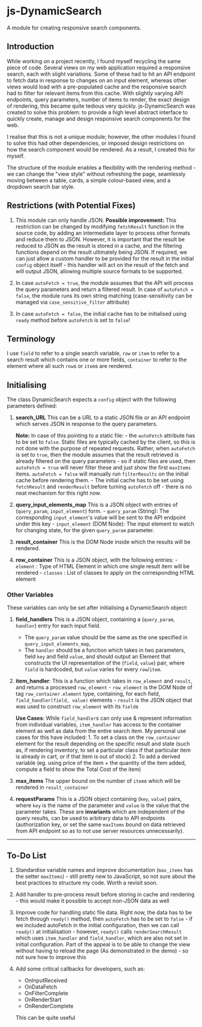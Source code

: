 # js-DynamicSearch
A module for creating responsive search components.

## Introduction
While working on a project recently, I found myself recycling the same piece of code. Several views on my web application required a responsive search, each with slight variations. Some of these had to hit an API endpoint to fetch data in response to changes on an input element, whereas other views would load with a pre-populated cache and the responsive search had to filter for relevant items from this cache. With slightly varying API endpoints, query parameters, number of items to render, the exact design of rendering, this became quite tedious very quickly. js-DynamicSearch was created to solve this problem: to provide a high level abstract interface to quickly create, manage and design responsive search components for the web. 

I realise that this is not a unique module; however, the other modules I found to solve this had other dependencies, or imposed design restrictions on how the search component would be rendered. As a result, I created this for myself.

The structure of the module enables a flexibility with the rendering method - we can change the "view style" without refreshing the page, seamlessly moving between a table, cards, a simple colour-based view, and a dropdown search bar style. 

## Restrictions (with Potential Fixes)
1. This module can only handle JSON. 
**Possible improvement:** This restriction can be changed by modifying `fetchResult` function in the source code, by adding an intermediate layer to process other formats and reduce them to JSON. However, it is important that the result be reduced to JSON as the result is stored in a cache, and the filtering functions depend on the result ultimately being JSON. If required, we can just allow a custom handler to be provided for the result in the initial `config` object itself - this handler will act on the result of the fetch and will output JSON, allowing multiple source formats to be supported.

2. In case `autoFetch = true`, the module assumes that the API will process the query parameters and return a filtered result. In case of `autoFetch = false`, the module runs its own string matching (case-sensitivity can be managed via `case_sensitive_filter` attribute)

3. In case `autoFetch = false`, the initial cache has to be initialised using `ready` method before `autoFetch` is set to `false`!

## Terminology
I use `field` to refer to a single search variable, `row` or `item` to refer to a search result which contains one or more fields, `container` to refer to the element where all such `row`s or `item`s are rendered.

## Initialising
The class DynamicSearch expects a `config` object with the following parameters defined:

1. **search_URL**
    This can be a URL to a static JSON file or an API endpoint which serves JSON in response to the query parameters.

    **Note:** In case of this pointing to a static file:
        - the `autoFetch` attribute has to be set to `false`. Static files are typically cached by the client, so this is not done with the purpose of repeated requests. Rather, when `autoFetch` is set to `true`, then the module assumes that the result retrieved is already filtered on the query parameters - so if static files are used, then `autoFetch = true` will never filter these and just show the first `maxItems` items. `autoFetch = false` will manually run `filterResults` on the initial cache before rendering them.
        - The initial cache has to be set using `fetchResult` and `renderResult` before turning `autoFetch` off - there is no neat mechanism for this right now.


2. **query_input_elements_map**
    This is a JSON object with entries of (`query_param`, `input_element`) form.
        - `query_param` (String): The corresponding `input_element`'s value will be sent to the API endpoint under this key
        - `input_element` (DOM Node): The input element to watch for changing state, for the given `query_param` parameter.

3. **result_container**
    This is the DOM Node inside which the results will be rendered.

4. **row_container**
    This is a JSON object, with the following entries:
        - `element` : Type of HTML Element in which one single result item will be rendered
        - `classes` : List of classes to apply on the corresponding HTML element

### Other Variables
These variables can only be set after initialising a DynamicSearch object:

1. **field_handlers**
    This is a JSON object, containing a (`query_param`, `handler`) entry for each input field. 
    
    - The `query_param` value should be the same as the one specified in `query_input_elements_map`,
    - The `handler` should be a function which takes in two parameters, field `key` and field `value`, and should output an Element that constructs the UI representation of the (`field`, `value`) pair, where `field` is hardcoded, but `value` varies for every `row`/`item`.


2. **item_handler**:
    This is a function which takes in `row_element` and `result`, and returns a processed `row_element`
        - `row_element` is the DOM Node of tag `row_container.element` type, containing, for each field, `field_handler(field, value)` elements
        - `result` is the JSON object that was used to construct `row_element` with its `field`s

    **Use Cases**:
    While `field_handler`s can only use & represent information from individual variables, `item_handler` has access to the container element as well as data from the entire search item. My personal use cases for this have included:
        1. To set a class on the `row_container` element for the result depending on the specific result and state (such as, if rendering inventory, to set a particular class if that particular item is already in cart, or if that item is out of stock)
        2. To add a derived variable (eg. using price of the item + the quantity of the item added, compute a field to show the Total Cost of the item)

3. **max_items**
    The upper bound on the number of `item`s which will be rendered in `result_container`


4. **requestParams**
    This is a JSON object containing (`key`, `value`) pairs, where `key` is the name of the parameter and `value` is the value that the parameter takes. These are **invariants** which are independent of the query results, can be used to arbitrary data to API endpoints (authorization key, or set the same `maxItems` bound on data retrieved from API endpoint so as to not use server resources unnecessarily).


----- 
## To-Do List
1. Standardise variable names and improve documentation (`max_items` has the setter `maxItems`) - still pretty new to JavaScript, so not sure about the best practices to structure my code. Worth a revisit soon.
2. Add handler to pre-process result before storing in cache and rendering - this would make it possible to accept non-JSON data as well
3. Improve code for handling static file data. Right now, the data has to be fetch through `ready()` method, then `autoFetch` has to be set to `false` - if we included autoFetch in the initial configuration, then we can call `ready()` at initialisation - however, `ready()` calls `renderSearchResult` which uses `item_handler` and `field_handler`, which are also not set in initial configuration. Part of the appeal is to be able to change the view without having to reload the page (As demonstrated in the demo) - so not sure how to improve this
4. Add some critical callbacks for developers, such as:
    - OnInputReceived
    - OnDataFetch
    - OnFilterComplete
    - OnRenderStart
    - OnRenderComplete

    This can be quite useful